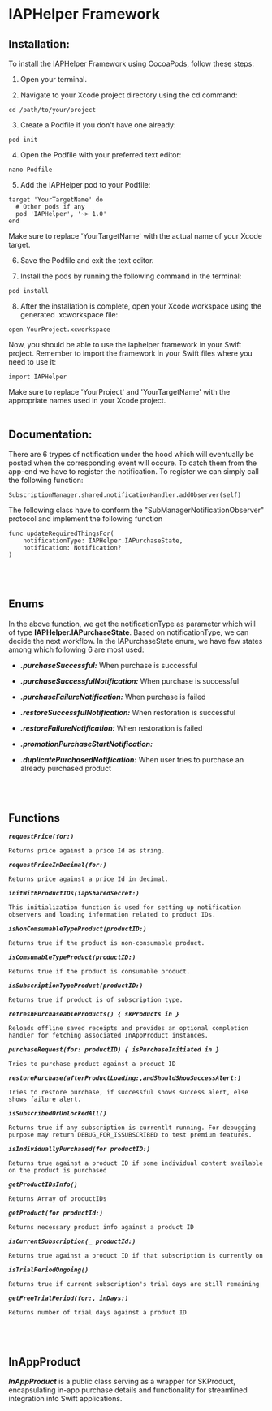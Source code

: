 # IAPHelper Framework

## Installation:

To install the IAPHelper Framework using CocoaPods, follow these steps:

1. Open your terminal.

2. Navigate to your Xcode project directory using the cd command:
```
cd /path/to/your/project
```
3. Create a Podfile if you don't have one already:
```
pod init
```
4. Open the Podfile with your preferred text editor:
```
nano Podfile
```
5. Add the IAPHelper pod to your Podfile:
```
target 'YourTargetName' do
  # Other pods if any
  pod 'IAPHelper', '~> 1.0'
end
```
Make sure to replace 'YourTargetName' with the actual name of your Xcode target.

6. Save the Podfile and exit the text editor.

7. Install the pods by running the following command in the terminal:
```
pod install
```
8. After the installation is complete, open your Xcode workspace using the generated .xcworkspace file:
```
open YourProject.xcworkspace
```
Now, you should be able to use the iaphelper framework in your Swift project. Remember to import the framework in your Swift files where you need to use it:

```
import IAPHelper
```
Make sure to replace 'YourProject' and 'YourTargetName' with the appropriate names used in your Xcode project.
<br></br>
## Documentation:
There are 6 trypes of notification under the hood which will eventually be posted when the corresponding event will occure. To catch them from the app-end we have to register the notification. To register we can simply call the following function:
```
SubscriptionManager.shared.notificationHandler.addObserver(self)
```
The following class have to conform the "SubManagerNotificationObserver" protocol and implement the following function
```
func updateRequiredThingsFor(
    notificationType: IAPHelper.IAPurchaseState,
    notification: Notification?
)
```
<br></br>
## Enums

In the above function, we get the notificationType as parameter which will of type **IAPHelper.IAPurchaseState**. Based on notificationType, we can decide the next workflow. In the IAPurchaseState enum, we have few states among which following 6 are most used:
* ***.purchaseSuccessful:*** When purchase is successful

* ***.purchaseSuccessfulNotification:*** When purchase is successful

* ***.purchaseFailureNotification:*** When purchase is failed

* ***.restoreSuccessfulNotification:*** When restoration is successful

* ***.restoreFailureNotification:*** When restoration is failed

* ***.promotionPurchaseStartNotification:*** 

* ***.duplicatePurchasedNotification:*** When user tries to purchase an already purchased product

<br></br>

## Functions

***`requestPrice(for:)`*** 

    Returns price against a price Id as string.

***`requestPriceInDecimal(for:)`*** 
    
    Returns price against a price Id in decimal.

***`initWithProductIDs(iapSharedSecret:)`*** 

    This initialization function is used for setting up notification observers and loading information related to product IDs.

***`isNonComsumableTypeProduct(productID:)`***

    Returns true if the product is non-consumable product.

***`isComsumableTypeProduct(productID:)`***

    Returns true if the product is consumable product.

***`isSubscriptionTypeProduct(productID:)`***

    Returns true if product is of subscription type.

***`refreshPurchaseableProducts() { skProducts in }`***

    Reloads offline saved receipts and provides an optional completion handler for fetching associated InAppProduct instances.

***`purchaseRequest(for: productID) { isPurchaseInitiated in }`*** 

    Tries to purchase product against a product ID

***`restorePurchase(afterProductLoading:,andShouldShowSuccessAlert:)`*** 

    Tries to restore purchase, if successful shows success alert, else shows failure alert.

***`isSubscribedOrUnlockedAll()`*** 

    Returns true if any subscription is currentlt running. For debugging purpose may return DEBUG_FOR_ISSUBSCRIBED to test premium features.

***`isIndividuallyPurchased(for productID:)`*** 

    Returns true against a product ID if some individual content available on the product is purchased 

***`getProductIDsInfo()`*** 

    Returns Array of productIDs 

***`getProduct(for productId:)`*** 

    Returns necessary product info against a product ID

***`isCurrentSubscription(_ productId:)`*** 

    Returns true against a product ID if that subscription is currently on

***`isTrialPeriodOngoing()`*** 

    Returns true if current subscription's trial days are still remaining 

***`getFreeTrialPeriod(for:, inDays:)`*** 

    Returns number of trial days against a product ID 

<br></br>
## InAppProduct

***InAppProduct*** is a public class serving as a wrapper for SKProduct, encapsulating in-app purchase details and functionality for streamlined integration into Swift applications.
